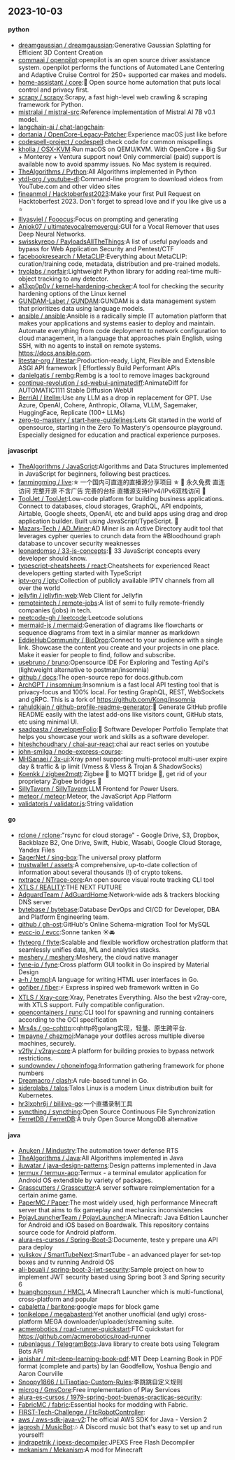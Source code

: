 ## 2023-10-03

#### python
* [dreamgaussian / dreamgaussian](https://github.com/dreamgaussian/dreamgaussian):Generative Gaussian Splatting for Efficient 3D Content Creation
* [commaai / openpilot](https://github.com/commaai/openpilot):openpilot is an open source driver assistance system. openpilot performs the functions of Automated Lane Centering and Adaptive Cruise Control for 250+ supported car makes and models.
* [home-assistant / core](https://github.com/home-assistant/core):🏡 Open source home automation that puts local control and privacy first.
* [scrapy / scrapy](https://github.com/scrapy/scrapy):Scrapy, a fast high-level web crawling & scraping framework for Python.
* [mistralai / mistral-src](https://github.com/mistralai/mistral-src):Reference implementation of Mistral AI 7B v0.1 model.
* [langchain-ai / chat-langchain](https://github.com/langchain-ai/chat-langchain):
* [dortania / OpenCore-Legacy-Patcher](https://github.com/dortania/OpenCore-Legacy-Patcher):Experience macOS just like before
* [codespell-project / codespell](https://github.com/codespell-project/codespell):check code for common misspellings
* [kholia / OSX-KVM](https://github.com/kholia/OSX-KVM):Run macOS on QEMU/KVM. With OpenCore + Big Sur + Monterey + Ventura support now! Only commercial (paid) support is available now to avoid spammy issues. No Mac system is required.
* [TheAlgorithms / Python](https://github.com/TheAlgorithms/Python):All Algorithms implemented in Python
* [ytdl-org / youtube-dl](https://github.com/ytdl-org/youtube-dl):Command-line program to download videos from YouTube.com and other video sites
* [fineanmol / Hacktoberfest2023](https://github.com/fineanmol/Hacktoberfest2023):Make your first Pull Request on Hacktoberfest 2023. Don't forget to spread love and if you like give us a ⭐️
* [lllyasviel / Fooocus](https://github.com/lllyasviel/Fooocus):Focus on prompting and generating
* [Anjok07 / ultimatevocalremovergui](https://github.com/Anjok07/ultimatevocalremovergui):GUI for a Vocal Remover that uses Deep Neural Networks.
* [swisskyrepo / PayloadsAllTheThings](https://github.com/swisskyrepo/PayloadsAllTheThings):A list of useful payloads and bypass for Web Application Security and Pentest/CTF
* [facebookresearch / MetaCLIP](https://github.com/facebookresearch/MetaCLIP):Everything about MetaCLIP: curation/training code, metadata, distribution and pre-trained models.
* [tryolabs / norfair](https://github.com/tryolabs/norfair):Lightweight Python library for adding real-time multi-object tracking to any detector.
* [a13xp0p0v / kernel-hardening-checker](https://github.com/a13xp0p0v/kernel-hardening-checker):A tool for checking the security hardening options of the Linux kernel
* [GUNDAM-Labet / GUNDAM](https://github.com/GUNDAM-Labet/GUNDAM):GUNDAM is a data management system that prioritizes data using language models.
* [ansible / ansible](https://github.com/ansible/ansible):Ansible is a radically simple IT automation platform that makes your applications and systems easier to deploy and maintain. Automate everything from code deployment to network configuration to cloud management, in a language that approaches plain English, using SSH, with no agents to install on remote systems. https://docs.ansible.com.
* [litestar-org / litestar](https://github.com/litestar-org/litestar):Production-ready, Light, Flexible and Extensible ASGI API framework | Effortlessly Build Performant APIs
* [danielgatis / rembg](https://github.com/danielgatis/rembg):Rembg is a tool to remove images background
* [continue-revolution / sd-webui-animatediff](https://github.com/continue-revolution/sd-webui-animatediff):AnimateDiff for AUTOMATIC1111 Stable Diffusion WebUI
* [BerriAI / litellm](https://github.com/BerriAI/litellm):Use any LLM as a drop in replacement for GPT. Use Azure, OpenAI, Cohere, Anthropic, Ollama, VLLM, Sagemaker, HuggingFace, Replicate (100+ LLMs)
* [zero-to-mastery / start-here-guidelines](https://github.com/zero-to-mastery/start-here-guidelines):Lets Git started in the world of opensource, starting in the Zero To Mastery's opensource playground. Especially designed for education and practical experience purposes.

#### javascript
* [TheAlgorithms / JavaScript](https://github.com/TheAlgorithms/JavaScript):Algorithms and Data Structures implemented in JavaScript for beginners, following best practices.
* [fanmingming / live](https://github.com/fanmingming/live):✯ 一个国内可直连的直播源分享项目 ✯ 🔕 永久免费 直连访问 完整开源 不含广告 完善的台标 直播源支持IPv4/IPv6双栈访问 🔕
* [ToolJet / ToolJet](https://github.com/ToolJet/ToolJet):Low-code platform for building business applications. Connect to databases, cloud storages, GraphQL, API endpoints, Airtable, Google sheets, OpenAI, etc and build apps using drag and drop application builder. Built using JavaScript/TypeScript. 🚀
* [Mazars-Tech / AD_Miner](https://github.com/Mazars-Tech/AD_Miner):AD Miner is an Active Directory audit tool that leverages cypher queries to crunch data from the #Bloodhound graph database to uncover security weaknesses
* [leonardomso / 33-js-concepts](https://github.com/leonardomso/33-js-concepts):📜 33 JavaScript concepts every developer should know.
* [typescript-cheatsheets / react](https://github.com/typescript-cheatsheets/react):Cheatsheets for experienced React developers getting started with TypeScript
* [iptv-org / iptv](https://github.com/iptv-org/iptv):Collection of publicly available IPTV channels from all over the world
* [jellyfin / jellyfin-web](https://github.com/jellyfin/jellyfin-web):Web Client for Jellyfin
* [remoteintech / remote-jobs](https://github.com/remoteintech/remote-jobs):A list of semi to fully remote-friendly companies (jobs) in tech.
* [neetcode-gh / leetcode](https://github.com/neetcode-gh/leetcode):Leetcode solutions
* [mermaid-js / mermaid](https://github.com/mermaid-js/mermaid):Generation of diagrams like flowcharts or sequence diagrams from text in a similar manner as markdown
* [EddieHubCommunity / BioDrop](https://github.com/EddieHubCommunity/BioDrop):Connect to your audience with a single link. Showcase the content you create and your projects in one place. Make it easier for people to find, follow and subscribe.
* [usebruno / bruno](https://github.com/usebruno/bruno):Opensource IDE For Exploring and Testing Api's (lightweight alternative to postman/insomnia)
* [github / docs](https://github.com/github/docs):The open-source repo for docs.github.com
* [ArchGPT / insomnium](https://github.com/ArchGPT/insomnium):Insomnium is a fast local API testing tool that is privacy-focus and 100% local. For testing GraphQL, REST, WebSockets and gRPC. This is a fork of https://github.com/Kong/insomnia
* [rahuldkjain / github-profile-readme-generator](https://github.com/rahuldkjain/github-profile-readme-generator):🚀 Generate GitHub profile README easily with the latest add-ons like visitors count, GitHub stats, etc using minimal UI.
* [saadpasta / developerFolio](https://github.com/saadpasta/developerFolio):🚀 Software Developer Portfolio Template that helps you showcase your work and skills as a software developer.
* [hiteshchoudhary / chai-aur-react](https://github.com/hiteshchoudhary/chai-aur-react):chai aur react series on youtube
* [john-smilga / node-express-course](https://github.com/john-smilga/node-express-course):
* [MHSanaei / 3x-ui](https://github.com/MHSanaei/3x-ui):Xray panel supporting multi-protocol multi-user expire day & traffic & ip limit (Vmess & Vless & Trojan & ShadowSocks)
* [Koenkk / zigbee2mqtt](https://github.com/Koenkk/zigbee2mqtt):Zigbee 🐝 to MQTT bridge 🌉, get rid of your proprietary Zigbee bridges 🔨
* [SillyTavern / SillyTavern](https://github.com/SillyTavern/SillyTavern):LLM Frontend for Power Users.
* [meteor / meteor](https://github.com/meteor/meteor):Meteor, the JavaScript App Platform
* [validatorjs / validator.js](https://github.com/validatorjs/validator.js):String validation

#### go
* [rclone / rclone](https://github.com/rclone/rclone):"rsync for cloud storage" - Google Drive, S3, Dropbox, Backblaze B2, One Drive, Swift, Hubic, Wasabi, Google Cloud Storage, Yandex Files
* [SagerNet / sing-box](https://github.com/SagerNet/sing-box):The universal proxy platform
* [trustwallet / assets](https://github.com/trustwallet/assets):A comprehensive, up-to-date collection of information about several thousands (!) of crypto tokens.
* [nxtrace / NTrace-core](https://github.com/nxtrace/NTrace-core):An open source visual route tracking CLI tool
* [XTLS / REALITY](https://github.com/XTLS/REALITY):THE NEXT FUTURE
* [AdguardTeam / AdGuardHome](https://github.com/AdguardTeam/AdGuardHome):Network-wide ads & trackers blocking DNS server
* [bytebase / bytebase](https://github.com/bytebase/bytebase):Database DevOps and CI/CD for Developer, DBA and Platform Engineering team.
* [github / gh-ost](https://github.com/github/gh-ost):GitHub's Online Schema-migration Tool for MySQL
* [evcc-io / evcc](https://github.com/evcc-io/evcc):Sonne tanken ☀️🚘
* [flyteorg / flyte](https://github.com/flyteorg/flyte):Scalable and flexible workflow orchestration platform that seamlessly unifies data, ML and analytics stacks.
* [meshery / meshery](https://github.com/meshery/meshery):Meshery, the cloud native manager
* [fyne-io / fyne](https://github.com/fyne-io/fyne):Cross platform GUI toolkit in Go inspired by Material Design
* [a-h / templ](https://github.com/a-h/templ):A language for writing HTML user interfaces in Go.
* [gofiber / fiber](https://github.com/gofiber/fiber):⚡️ Express inspired web framework written in Go
* [XTLS / Xray-core](https://github.com/XTLS/Xray-core):Xray, Penetrates Everything. Also the best v2ray-core, with XTLS support. Fully compatible configuration.
* [opencontainers / runc](https://github.com/opencontainers/runc):CLI tool for spawning and running containers according to the OCI specification
* [Mrs4s / go-cqhttp](https://github.com/Mrs4s/go-cqhttp):cqhttp的golang实现，轻量、原生跨平台.
* [twpayne / chezmoi](https://github.com/twpayne/chezmoi):Manage your dotfiles across multiple diverse machines, securely.
* [v2fly / v2ray-core](https://github.com/v2fly/v2ray-core):A platform for building proxies to bypass network restrictions.
* [sundowndev / phoneinfoga](https://github.com/sundowndev/phoneinfoga):Information gathering framework for phone numbers
* [Dreamacro / clash](https://github.com/Dreamacro/clash):A rule-based tunnel in Go.
* [siderolabs / talos](https://github.com/siderolabs/talos):Talos Linux is a modern Linux distribution built for Kubernetes.
* [hr3lxphr6j / bililive-go](https://github.com/hr3lxphr6j/bililive-go):一个直播录制工具
* [syncthing / syncthing](https://github.com/syncthing/syncthing):Open Source Continuous File Synchronization
* [FerretDB / FerretDB](https://github.com/FerretDB/FerretDB):A truly Open Source MongoDB alternative

#### java
* [Anuken / Mindustry](https://github.com/Anuken/Mindustry):The automation tower defense RTS
* [TheAlgorithms / Java](https://github.com/TheAlgorithms/Java):All Algorithms implemented in Java
* [iluwatar / java-design-patterns](https://github.com/iluwatar/java-design-patterns):Design patterns implemented in Java
* [termux / termux-app](https://github.com/termux/termux-app):Termux - a terminal emulator application for Android OS extendible by variety of packages.
* [Grasscutters / Grasscutter](https://github.com/Grasscutters/Grasscutter):A server software reimplementation for a certain anime game.
* [PaperMC / Paper](https://github.com/PaperMC/Paper):The most widely used, high performance Minecraft server that aims to fix gameplay and mechanics inconsistencies
* [PojavLauncherTeam / PojavLauncher](https://github.com/PojavLauncherTeam/PojavLauncher):A Minecraft: Java Edition Launcher for Android and iOS based on Boardwalk. This repository contains source code for Android platform.
* [alura-es-cursos / Spring-Boot-3](https://github.com/alura-es-cursos/Spring-Boot-3):Documente, teste y prepare una API para deploy
* [yuliskov / SmartTubeNext](https://github.com/yuliskov/SmartTubeNext):SmartTube - an advanced player for set-top boxes and tv running Android OS
* [ali-bouali / spring-boot-3-jwt-security](https://github.com/ali-bouali/spring-boot-3-jwt-security):Sample project on how to implement JWT security based using Spring boot 3 and Spring security 6
* [huanghongxun / HMCL](https://github.com/huanghongxun/HMCL):A Minecraft Launcher which is multi-functional, cross-platform and popular
* [cabaletta / baritone](https://github.com/cabaletta/baritone):google maps for block game
* [tonikelope / megabasterd](https://github.com/tonikelope/megabasterd):Yet another unofficial (and ugly) cross-platform MEGA downloader/uploader/streaming suite.
* [acmerobotics / road-runner-quickstart](https://github.com/acmerobotics/road-runner-quickstart):FTC quickstart for https://github.com/acmerobotics/road-runner
* [rubenlagus / TelegramBots](https://github.com/rubenlagus/TelegramBots):Java library to create bots using Telegram Bots API
* [janishar / mit-deep-learning-book-pdf](https://github.com/janishar/mit-deep-learning-book-pdf):MIT Deep Learning Book in PDF format (complete and parts) by Ian Goodfellow, Yoshua Bengio and Aaron Courville
* [Snoopy1866 / LiTiaotiao-Custom-Rules](https://github.com/Snoopy1866/LiTiaotiao-Custom-Rules):李跳跳自定义规则
* [microg / GmsCore](https://github.com/microg/GmsCore):Free implementation of Play Services
* [alura-es-cursos / 1979-spring-boot-buenas-practicas-security](https://github.com/alura-es-cursos/1979-spring-boot-buenas-practicas-security):
* [FabricMC / fabric](https://github.com/FabricMC/fabric):Essential hooks for modding with Fabric.
* [FIRST-Tech-Challenge / FtcRobotController](https://github.com/FIRST-Tech-Challenge/FtcRobotController):
* [aws / aws-sdk-java-v2](https://github.com/aws/aws-sdk-java-v2):The official AWS SDK for Java - Version 2
* [jagrosh / MusicBot](https://github.com/jagrosh/MusicBot):🎶 A Discord music bot that's easy to set up and run yourself!
* [jindrapetrik / jpexs-decompiler](https://github.com/jindrapetrik/jpexs-decompiler):JPEXS Free Flash Decompiler
* [mekanism / Mekanism](https://github.com/mekanism/Mekanism):A mod for Minecraft
